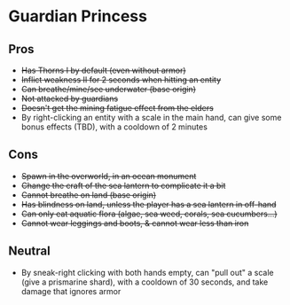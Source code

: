 # Guardian Princess

## Pros

- ~~Has Thorns I by default (even without armor)~~
- ~~Inflict weakness II for 2 seconds when hitting an entity~~
- ~~Can breathe/mine/see underwater (base origin)~~
- ~~Not attacked by guardians~~
- ~~Doesn't get the mining fatigue effect from the elders~~
- By right-clicking an entity with a scale in the main hand, can give some bonus effects (TBD), with a cooldown of 2 minutes

## Cons
- ~~Spawn in the overworld, in an ocean monument~~
- ~~Change the craft of the sea lantern to complicate it a bit~~
- ~~Cannot breathe on land (base origin)~~
- ~~Has blindness on land, unless the player has a sea lantern in off-hand~~
- ~~Can only eat aquatic flora (algae, sea weed, corals, sea cucumbers...)~~
- ~~Cannot wear leggings and boots, & cannot wear less than iron~~

## Neutral

- By sneak-right clicking with both hands empty, can "pull out" a scale (give a prismarine shard), with a cooldown of 30 seconds, and take damage that ignores armor